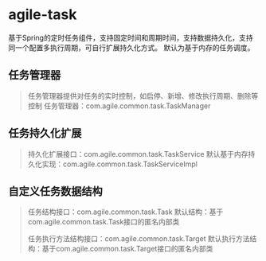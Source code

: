 # agile-task

基于Spring的定时任务组件，支持固定时间和周期时间，支持数据持久化，支持同一个配置多执行周期，可自行扩展持久化方式。
默认为基于内存的任务调度。

## 任务管理器

>任务管理器提供对任务的实时控制，如启停、新增、修改执行周期、删除等控制
>任务管理器：com.agile.common.task.TaskManager

## 任务持久化扩展

>持久化扩展接口：com.agile.common.task.TaskService
>默认基于内存持久化实现：com.agile.common.task.TaskServiceImpl

## 自定义任务数据结构

>任务结构接口：com.agile.common.task.Task
>默认结构：基于com.agile.common.task.Task接口的匿名内部类
>
>任务执行方法结构接口：com.agile.common.task.Target
>默认执行方法结构：基于com.agile.common.task.Target接口的匿名内部类